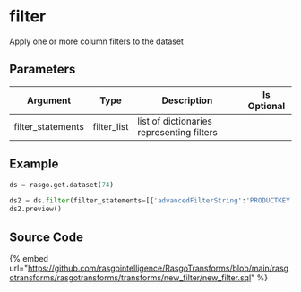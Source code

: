 

# filter

Apply one or more column filters to the dataset

## Parameters

|     Argument      |    Type     |                Description                | Is Optional |
| ----------------- | ----------- | ----------------------------------------- | ----------- |
| filter_statements | filter_list | list of dictionaries representing filters |             |


## Example

```python
ds = rasgo.get.dataset(74)

ds2 = ds.filter(filter_statements=[{'advancedFilterString':'PRODUCTKEY < 500'}, {'columnName':'PRODUCTKEY', 'operator':'>', 'comparisonValue':'101'}])
ds2.preview()
```

## Source Code

{% embed url="https://github.com/rasgointelligence/RasgoTransforms/blob/main/rasgotransforms/rasgotransforms/transforms/new_filter/new_filter.sql" %}

